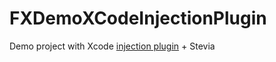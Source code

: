 # FXDemoXCodeInjectionPlugin

Demo project with Xcode [injection plugin](https://github.com/johnno1962/injectionforxcode) + Stevia
